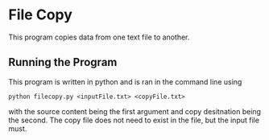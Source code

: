 # File Copy
This program copies data from one text file to another. 
## Running the Program
This program is written in python and is ran in the command line using 
```
python filecopy.py <inputFile.txt> <copyFile.txt>
```
with the source content being the first argument and copy desitnation being the second. The copy file does not need to exist in the file, but the input file must.